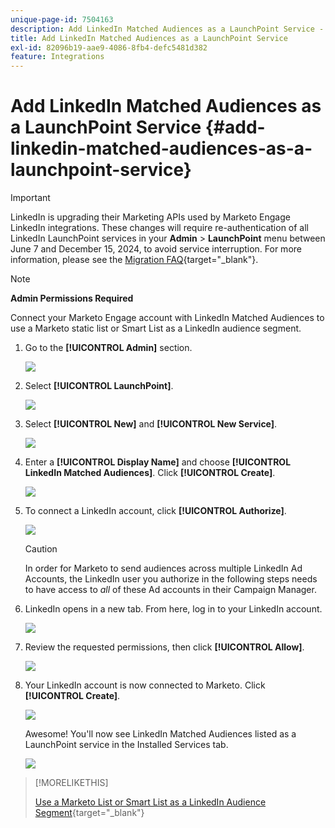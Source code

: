 ```yaml
---
unique-page-id: 7504163
description: Add LinkedIn Matched Audiences as a LaunchPoint Service - Marketo Docs - Product Documentation
title: Add LinkedIn Matched Audiences as a LaunchPoint Service
exl-id: 82096b19-aae9-4086-8fb4-defc5481d382
feature: Integrations
---
```

# Add LinkedIn Matched Audiences as a LaunchPoint Service {#add-linkedin-matched-audiences-as-a-launchpoint-service}

>[!IMPORTANT]
>
>LinkedIn is upgrading their Marketing APIs used by Marketo Engage LinkedIn integrations. These changes will require re-authentication of all LinkedIn LaunchPoint services in your **Admin** > **LaunchPoint** menu between June 7 and December 15, 2024, to avoid service interruption. For more information, please see the [Migration FAQ](https://nation.marketo.com/t5/employee-blogs/linkedin-re-authentication-required/ba-p/347794){target="_blank"}.

>[!NOTE]
>
>**Admin Permissions Required**

Connect your Marketo Engage account with LinkedIn Matched Audiences to use a Marketo static list or Smart List as a LinkedIn audience segment.

1. Go to the **[!UICONTROL Admin]** section.

   ![](assets/admin.png)

1. Select **[!UICONTROL LaunchPoint]**.

   ![](assets/image2014-12-5-14-3a35-3a27.png)

1. Select **[!UICONTROL New]** and **[!UICONTROL New Service]**.

   ![](assets/image2014-12-5-14-3a37-3a33.png)

1. Enter a **[!UICONTROL Display Name]** and choose **[!UICONTROL LinkedIn Matched Audiences]**. Click **[!UICONTROL Create]**.

   ![](assets/image2018-2-23-14-3a25-3a39.png)

1. To connect a LinkedIn account, click **[!UICONTROL Authorize]**.

   ![](assets/authorizeaccount.png)

   >[!CAUTION]
   >
   >In order for Marketo to send audiences across multiple LinkedIn Ad Accounts, the LinkedIn user you authorize in the following steps needs to have access to *all* of these Ad accounts in their Campaign Manager.

1. LinkedIn opens in a new tab. From here, log in to your LinkedIn account.

   ![](assets/image2018-2-23-14-3a32-3a20.png)

1. Review the requested permissions, then click **[!UICONTROL Allow]**.

   ![](assets/li-permissions.png)

1. Your LinkedIn account is now connected to Marketo. Click **[!UICONTROL Create]**.

   ![](assets/image2018-2-23-14-3a35-3a55.png)

   Awesome! You'll now see LinkedIn Matched Audiences listed as a LaunchPoint service in the Installed Services tab.

   ![](assets/bartholomew2.png)

>[!MORELIKETHIS]
>
>[Use a Marketo List or Smart List as a LinkedIn Audience Segment](/help/marketo/product-docs/demand-generation/social/social-functions/use-a-marketo-list-or-smart-list-as-a-linkedin-audience-segment.md){target="_blank"}
